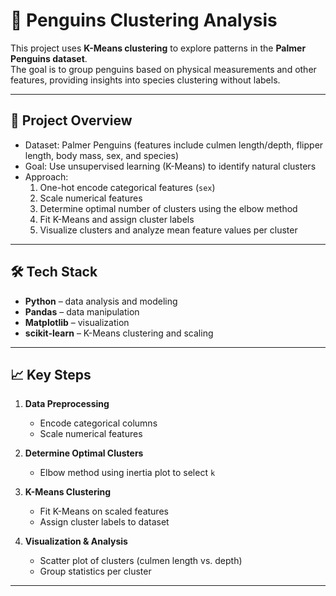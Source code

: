 # 🐧 Penguins Clustering Analysis

This project uses **K-Means clustering** to explore patterns in the **Palmer Penguins dataset**.  
The goal is to group penguins based on physical measurements and other features, providing insights into species clustering without labels.

---

## 📌 Project Overview

- Dataset: Palmer Penguins (features include culmen length/depth, flipper length, body mass, sex, and species)
- Goal: Use unsupervised learning (K-Means) to identify natural clusters
- Approach:
  1. One-hot encode categorical features (`sex`)
  2. Scale numerical features
  3. Determine optimal number of clusters using the elbow method
  4. Fit K-Means and assign cluster labels
  5. Visualize clusters and analyze mean feature values per cluster

---

## 🛠️ Tech Stack

- **Python** – data analysis and modeling  
- **Pandas** – data manipulation  
- **Matplotlib** – visualization  
- **scikit-learn** – K-Means clustering and scaling  

---

## 📈 Key Steps

1. **Data Preprocessing**  
   - Encode categorical columns  
   - Scale numerical features

2. **Determine Optimal Clusters**  
   - Elbow method using inertia plot to select `k`

3. **K-Means Clustering**  
   - Fit K-Means on scaled features  
   - Assign cluster labels to dataset

4. **Visualization & Analysis**  
   - Scatter plot of clusters (culmen length vs. depth)  
   - Group statistics per cluster

---
